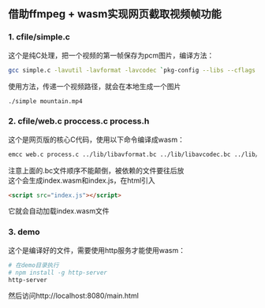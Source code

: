 ## 借助ffmpeg + wasm实现网页截取视频帧功能

### 1. cfile/simple.c  
这个是纯C处理，把一个视频的第一帧保存为pcm图片，编译方法：
```bash
gcc simple.c -lavutil -lavformat -lavcodec `pkg-config --libs --cflags libavutil` `pkg-config --libs --cflags libavformat` `pkg-config --libs --cflags libavcodec` `pkg-config --libs --cflags libswscale` -o simple
```
使用方法，传递一个视频路径，就会在本地生成一个图片
```bash
./simple mountain.mp4
```
### 2. cfile/web.c proccess.c process.h
这个是网页版的核心C代码，使用以下命令编译成wasm：
```bash
emcc web.c process.c ../lib/libavformat.bc ../lib/libavcodec.bc ../lib/libswscale.bc ../lib/libswresample.bc ../lib/libavutil.bc -Os -s WASM=1 -o index.html -s EXTRA_EXPORTED_RUNTIME_METHODS='["ccall", "cwrap"]' -s ALLOW_MEMORY_GROWTH=1 -s TOTAL_MEMORY=16777216
```
注意上面的.bc文件顺序不能颠倒，被依赖的文件要往后放  
这个会生成index.wasm和index.js，在html引入
```html
<script src="index.js"></script>
```
它就会自动加载index.wasm文件

### 3. demo
这个是编译好的文件，需要使用http服务才能使用wasm：
```bash
# 在demo目录执行
# npm install -g http-server
http-server
```
然后访问http://localhost:8080/main.html
